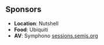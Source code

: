 ##  Sponsors

- **Location**: Nutshell
- **Food**: Ubiquiti
- **AV**: Symphono [sessions.semjs.org](http://sessions.semjs.org)
